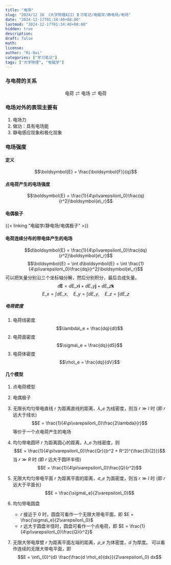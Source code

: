 ```yaml
---
title: "电场"
slug: "2024/12 16 《大学物理AII》复习笔记/电磁学/静电场/电场"
date: "2024-12-17T01:34:40+08:00"
lastmod: "2024-12-17T01:34:40+08:00"
hidden: true
description:
draft: false
math:
license:
author: "Ri-Nai"
categories: ["学习笔记"]
tags: ["大学物理", "电磁学"]
---
```

### 与电荷的关系
$$\text{电荷} \rightleftharpoons \text{电场} \rightleftharpoons \text{电荷}$$

### 电场对外的表现主要有
1. 电场力
2. 做功：具有电场能
3. 静电感应现象和极化现象

### 电场强度
#### 定义
$$\boldsymbol{E} = \frac{\boldsymbol{F}}{q}$$

#### 点电荷产生的电场强度

$$\boldsymbol{E} = \frac{1}{4\pi\varepsilon\_0}\frac{q}{r^2}\boldsymbol{e\_r}$$

#### 电偶极子
{{< linking "电磁学/静电场/电偶极子" >}}

#### 电荷连续分布的带电体产生的电场
$$d\boldsymbol{E} = \frac{1}{4\pi\varepsilon\_0}\frac{dq}{r^2}\boldsymbol{e\_r}$$
$$\boldsymbol{E} = \int d\boldsymbol{E} = \int \frac{1}{4\pi\varepsilon\_0}\frac{dq}{r^2}\boldsymbol{e\_r}$$
可以把矢量分别沿三个坐标轴分解，然后分别积分，最后合成矢量。
$$d\boldsymbol{E} = dE\_x \boldsymbol{i} + dE\_y \boldsymbol{j} + dE\_z \boldsymbol{k}$$
$$E\_x = \int dE\_x, \quad E\_y = \int dE\_y, \quad E\_z = \int dE\_z$$

##### 电荷密度
1. 电荷线密度
$$\lambda\_e = \frac{dq}{dl}$$
2. 电荷面密度
$$\sigma\_e = \frac{dq}{dS}$$
3. 电荷体密度
$$\rho\_e = \frac{dq}{dV}$$

#### 几个模型
1. 点电荷模型
2. 电偶极子
3. 无限长均匀带电直线
$r$ 为距离直线的距离，$\lambda\_e$ 为线密度，则当 $r \gg l$ 时 (即 $r$ 远大于线长)
$$E = \frac{1}{4\pi\varepsilon\_0}\frac{2\lambda}{r}$$
等价于一个点电荷产生的电场
4. 均匀带电圆环
$r$ 为距离圆心的距离，$\lambda\_e$ 为线密度，则
$$E = \frac{1}{4\pi\varepsilon\_0}\frac{Qr}{(r^2 + R^2)^{\frac{3}{2}}}$$
当 $r \gg R$ 时 (即 $r$ 远大于圆环半径)
$$E = \frac{1}{4\pi\varepsilon\_0}\frac{Q}{r^2}$$
5. 无限大均匀带电平面
$r$ 为距离平面的距离，$\sigma\_e$ 为面密度，则当 $r \gg l$ 时 (即 $r$ 远大于平面长)
$$E = \frac{\sigma\_e}{2\varepsilon\_0}$$

6. 均匀带电圆盘
    - $r$ 接近于 $0$ 时，圆盘可看作一个无限大带电平面，即 $E = \frac{\sigma\_e}{2\varepsilon\_0}$
    - $r$ 远大于圆盘半径时，圆盘可看作一个点电荷，即 $E = \frac{1}{4\pi\varepsilon\_0}\frac{Q}{r^2}$
7. 无限大带电厚壁
$r$ 为距离平面左端的距离，$\rho\_e$ 为体密度，$d$ 为厚度。
可以看作连续的无限大带电平面，即
$$E = \int\_{0}^{d} \frac{\frac{d \rho\_e}{dx}}{2\varepsilon\_0} dx$$

